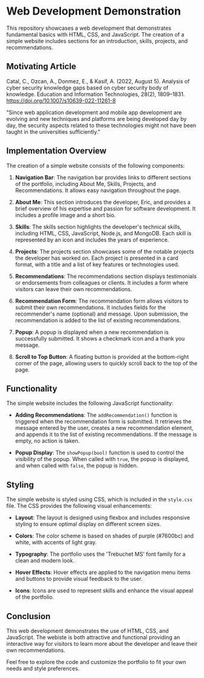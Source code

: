 # Web Development Demonstration

This repository showcases a web development that demonstrates fundamental basics with HTML, CSS, and JavaScript. The creation of a simple website includes sections for an introduction, skills, projects, and recommendations.

## Motivating Article
Catal, C., Ozcan, A., Donmez, E., & Kasif, A. (2022, August 5). Analysis of cyber security knowledge gaps based on cyber security body of knowledge. Education and Information Technologies, 28(2), 1809–1831. https://doi.org/10.1007/s10639-022-11261-8

"Since web application development and mobile app development are evolving and new techniques and platforms are being developed day by day, the security aspects related to these technologies might not have been taught in the universities sufficiently."

## Implementation Overview

The creation of a simple website consists of the following components:

1. **Navigation Bar**: The navigation bar provides links to different sections of the portfolio, including About Me, Skills, Projects, and Recommendations. It allows easy navigation throughout the page.

2. **About Me**: This section introduces the developer, Eric, and provides a brief overview of his expertise and passion for software development. It includes a profile image and a short bio.

3. **Skills**: The skills section highlights the developer's technical skills, including HTML, CSS, JavaScript, Node.js, and MongoDB. Each skill is represented by an icon and includes the years of experience.

4. **Projects**: The projects section showcases some of the notable projects the developer has worked on. Each project is presented in a card format, with a title and a list of key features or technologies used.

5. **Recommendations**: The recommendations section displays testimonials or endorsements from colleagues or clients. It includes a form where visitors can leave their own recommendations.

6. **Recommendation Form**: The recommendation form allows visitors to submit their own recommendations. It includes fields for the recommender's name (optional) and message. Upon submission, the recommendation is added to the list of existing recommendations.

7. **Popup**: A popup is displayed when a new recommendation is successfully submitted. It shows a checkmark icon and a thank you message.

8. **Scroll to Top Button**: A floating button is provided at the bottom-right corner of the page, allowing users to quickly scroll back to the top of the page.

## Functionality

The simple website includes the following JavaScript functionality:

- **Adding Recommendations**: The `addRecommendation()` function is triggered when the recommendation form is submitted. It retrieves the message entered by the user, creates a new recommendation element, and appends it to the list of existing recommendations. If the message is empty, no action is taken.

- **Popup Display**: The `showPopup(bool)` function is used to control the visibility of the popup. When called with `true`, the popup is displayed, and when called with `false`, the popup is hidden.

## Styling

The simple website is styled using CSS, which is included in the `style.css` file. The CSS provides the following visual enhancements:

- **Layout**: The layout is designed using flexbox and includes responsive styling to ensure optimal display on different screen sizes.

- **Colors**: The color scheme is based on shades of purple (#7600bc) and white, with accents of light gray.

- **Typography**: The portfolio uses the 'Trebuchet MS' font family for a clean and modern look.

- **Hover Effects**: Hover effects are applied to the navigation menu items and buttons to provide visual feedback to the user.

- **Icons**: Icons are used to represent skills and enhance the visual appeal of the portfolio.

## Conclusion

This web development demonstrates the use of HTML, CSS, and JavaScript. The webiste is both attractive and functional providing an interactive way for visitors to learn more about the developer and leave their own recommendations.

Feel free to explore the code and customize the portfolio to fit your own needs and style preferences.

